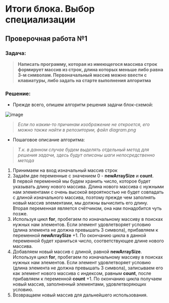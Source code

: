 # Итоги блока. Выбор специализации
## Проверочная работа №1

### Задача:

>**Написать программу, которая из имеющегося массива строк формирует массив
из строк, длина которых меньше либо равна 3-м символам. Первоначальный массив можно ввести с клавиатуры, либо задать на старте выполнения алгоритма**

### Решение:
- Прежде всего, опишем алгоритм решения задачи блок-схемой:

![image](https://ibb.co/pdXvQdp)

>*Если по каким-то причинам изображение не откроется, его можно также найти в репозитории, файл diagram.png*

- Пошаговое описание алгоритма:
>*Т.к. в данном случае будем выделять отдельный метод для решения задачи, здесь будут описаны шаги непосредственно метода*
1. Принимаем на вход изначальный массив строк
2. Задаём две переменные с значением 0 - **newArraySize** и **count**.  
В первой переменной мы будем хранить число, которое будет указывать длину нового массива. Длина нового массива с нужными нам элементами с очень высокой вероятностью не будет совпадать с длиной изначального массива, поэтому прежде чем заполнять новый массив элементами, мы должны вычислить его длину.  
Вторая переменная является счётчиком, она нам понадобится чуть позже.
3. Используя цикл **for**, пробегаем по изначальному массиву в поисках нужных нам элементов. Если элемент удовлетворяет условию (длина элемента не должна превышать 3 символа), прибавляем к переменной **newArraySize** +1. По окончанию цикла в данной переменной будет храниться число, соответствующее длине нового массива.
4. Добавляем новый массив с длиной, равной **newArraySize**. Используя цикл **for**, пробегаем по изначальному массиву в поисках нужных нам элементов. Если элемент удовлетворяет условию (длина элемента не должна превышать 3 символа), записываем его как элемент нового массива с индексом, равным **count**, после прибавляем к переменной **count** +1. По окончанию цикла получаем новый массив, заполненный элементами, удовлетворяющих условию.
5. Возвращаем новый массив для дальнейшего использования.


